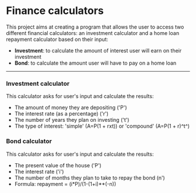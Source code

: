 # Finance calculators
This project aims at creating a program that allows the user to access two different financial calculators: an investment calculator and a home loan repayment calculator based on their input:
- **Investment**: to calculate the amount of interest user will earn on their investment 
- **Bond**: to calculate the amount user will have to pay on a home loan
---
### Investment calculator
This calculator asks for user's input and calculate the results:
- The amount of money they are depositing ('P')
- The interest rate (as a percentage) ('r')
- The number of years they plan on investing ('t')
- The type of interest: 'simple' (A=P(1 + rxt)) or 'compound' (A=P(1 + r)^t^)

### Bond calculator
This calculator asks for user's input and calculate the results:
- The present value of the house ('P')
- The interest rate ('i')
- The number of months they plan to take to repay the bond (n')
- Formula: repayment = (i*P)/(1-(1+i)**(-n))
